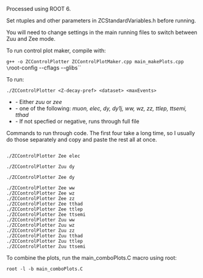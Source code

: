 Processed using ROOT 6.

Set ntuples and other parameters in ZCStandardVariables.h before running.

You will need to change settings in the main running files to switch between Zuu
and Zee mode.

To run control plot maker, compile with:

`g++ -o ZCControlPlotter ZCControlPlotMaker.cpp main_makePlots.cpp \`root-config --cflags --glibs\``

To run:

`./ZCControlPlotter <Z-decay-pref> <dataset> <maxEvents>`

* <Z-decay-pref> - Either _zuu_ or _zee_
* <dataset>      - one of the following: _muon, elec, dy, dy1j, ww, wz, zz, ttlep, ttsemi, tthad_
* <maxEvents>    - If not specfied or negative, runs through full file




Commands to run through code. The first four take a long time, so I usually do
those separately and copy and paste the rest all at once.

```./ZCControlPlotter Zuu muon

./ZCControlPlotter Zee elec

./ZCControlPlotter Zuu dy

./ZCControlPlotter Zee dy

./ZCControlPlotter Zee ww
./ZCControlPlotter Zee wz
./ZCControlPlotter Zee zz
./ZCControlPlotter Zee tthad
./ZCControlPlotter Zee ttlep
./ZCControlPlotter Zee ttsemi
./ZCControlPlotter Zuu ww
./ZCControlPlotter Zuu wz
./ZCControlPlotter Zuu zz
./ZCControlPlotter Zuu tthad
./ZCControlPlotter Zuu ttlep
./ZCControlPlotter Zuu ttsemi
```


To combine the plots, run the main_comboPlots.C macro using root:

`root -l -b main_comboPlots.C`
